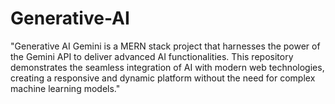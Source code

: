 # Generative-AI
"Generative AI Gemini is a MERN stack project that harnesses the power of the Gemini API to deliver advanced AI functionalities. This repository demonstrates the seamless integration of AI with modern web technologies, creating a responsive and dynamic platform without the need for complex machine learning models."
